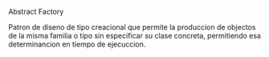 Abstract Factory

Patron de diseno de tipo creacional que permite la produccion de objectos de la misma familia o tipo sin especificar su clase concreta, permitiendo esa determinancion en tiempo de ejecuccion.